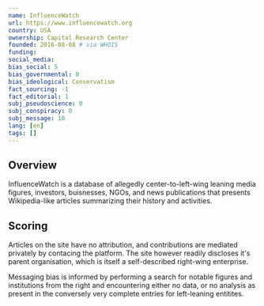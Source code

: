 ```yaml
---
name: InfluenceWatch
url: https://www.influencewatch.org
country: USA
ownership: Capital Research Center
founded: 2016-08-08 # via WHOIS
funding:
social_media:
bias_social: 5
bias_governmental: 0
bias_ideological: Conservatism
fact_sourcing: -1
fact_editorial: 1
subj_pseudoscience: 0
subj_conspiracy: 0
subj_message: 10
lang: [en]
tags: []
---
```


## Overview
InfluenceWatch is a database of allegedly center-to-left-wing leaning media figures, investors, buisnesses, NGOs, and news publications that presents Wikipedia-like articles summarizing their history and activities.

## Scoring
Articles on the site have no attribution, and contributions are mediated privately by contacing the platform. The site however readily discloses it's parent organisation, which is itself a self-described right-wing enterprise.

Messaging bias is informed by performing a search for notable figures and institutions from the right and encountering either no data, or no analysis as present in the conversely very complete entries for left-leaning entitites.
